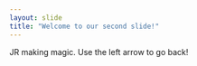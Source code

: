 ```yaml
---
layout: slide
title: "Welcome to our second slide!"
---
```

JR making magic.
Use the left arrow to go back!
